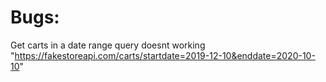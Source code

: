 # Bugs:
Get carts in a date range query doesnt working "https://fakestoreapi.com/carts/startdate=2019-12-10&enddate=2020-10-10"
